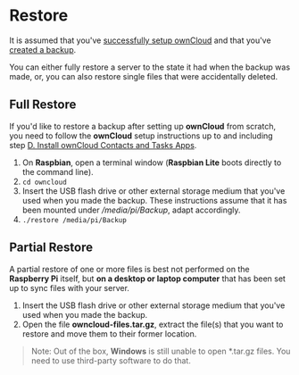 # Restore

It is assumed that you've [successfully setup ownCloud](install-owncloud.md) and that you've
[created a backup](backup.md).

You can either fully restore a server to the state it had when the backup was made, or, you can also restore single
files that were accidentally deleted.

## Full Restore

If you'd like to restore a backup after setting up **ownCloud** from scratch, you need to follow the **ownCloud** setup
instructions up to and including step
[D. Install ownCloud Contacts and Tasks Apps](install-owncloud.md#d-install-owncloud-contacts-and-tasks-apps).

1. On **Raspbian**, open a terminal window (**Raspbian Lite** boots directly to the command line).
2. `cd owncloud`
3. Insert the USB flash drive or other external storage medium that you've used when you made the backup. These
   instructions assume that it has been mounted under */media/pi/Backup*, adapt accordingly.
4. `./restore /media/pi/Backup`

## Partial Restore

A partial restore of one or more files is best not performed on the **Raspberry Pi** itself, but **on a desktop or
laptop computer** that has been set up to sync files with your server.

1. Insert the USB flash drive or other external storage medium that you've used when you made the backup.
2. Open the file **owncloud-files.tar.gz**, extract the file(s) that you want to restore and move them to their former
   location.

> Note: Out of the box, **Windows** is still unable to open *.tar.gz files. You need to use third-party software to do
> that.